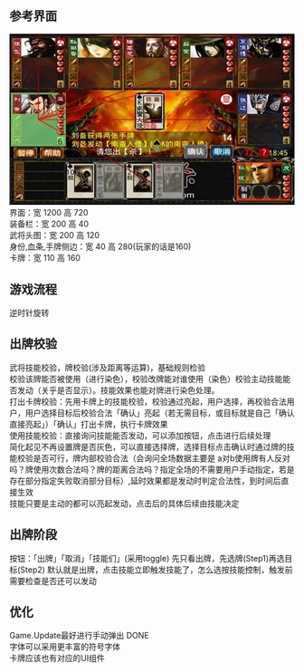## 参考界面
![img.png](img.png)
界面：宽 1200 高 720<br>
装备栏：宽 200 高 40<br>
武将头图：宽 200 高 120<br>
身份,血条,手牌侧边：宽 40 高 280(玩家的话是160)<br>
卡牌：宽 110 高 160
## 游戏流程
逆时针旋转
## 出牌校验
武将技能校验，牌校验(涉及距离等运算)，基础规则检验<br>
校验该牌能否被使用（进行染色），校验改牌能对谁使用（染色）校验主动技能能否发动（关乎是否显示）。技能效果也能对牌进行染色处理。<br>
打出卡牌校验：先用卡牌上的技能校验，校验通过亮起，用户选择，再校验合法用户，用户选择目标后校验合法「确认」亮起（若无需目标，或目标就是自己「确认直接亮起」）「确认」打出卡牌，执行卡牌效果<br>
使用技能校验：直接询问技能能否发动，可以添加按钮，点击进行后续处理<br>
简化起见不再设置牌是否灰色，可以直接选择牌，选择目标点击确认时通过牌的技能校验是否可行，牌内部校验合法（会询问全场数据主要是 a对b使用牌有人反对吗？牌使用次数合法吗？牌的距离合法吗？指定全场的不需要用户手动指定，若是存在部分指定失败取消部分目标）,延时效果都是发动时判定合法性，到时间后直接生效<br>
技能只要是主动的都可以亮起发动，点击后的具体后续由技能决定<br>
## 出牌阶段
按钮：「出牌」「取消」「技能们」(采用toggle)
先只看出牌，先选牌(Step1)再选目标(Step2)
默认就是出牌，点击技能立即触发技能了，怎么选按技能控制，触发前需要检查是否还可以发动
## 优化
Game.Update最好进行手动弹出 DONE<br>
字体可以采用更丰富的符号字体<br>
卡牌应该也有对应的UI组件<br>